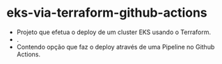# eks-via-terraform-github-actions

- Projeto que efetua o deploy de um cluster EKS usando o Terraform.
- .
- Contendo opção que faz o deploy através de uma Pipeline no Github Actions.


